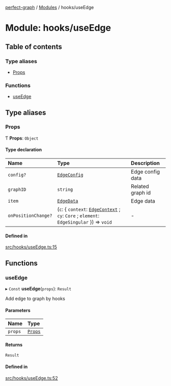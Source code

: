 [perfect-graph](../README.md) / [Modules](../modules.md) / hooks/useEdge

# Module: hooks/useEdge

## Table of contents

### Type aliases

- [Props](hooks_useEdge.md#props)

### Functions

- [useEdge](hooks_useEdge.md#useedge)

## Type aliases

### Props

Ƭ **Props**: `Object`

#### Type declaration

| Name | Type | Description |
| :------ | :------ | :------ |
| `config?` | [`EdgeConfig`](type.md#edgeconfig) | Edge config data |
| `graphID` | `string` | Related graph id |
| `item` | [`EdgeData`](type.md#edgedata) | Edge data |
| `onPositionChange?` | (`c`: { `context`: [`EdgeContext`](type.md#edgecontext) ; `cy`: `Core` ; `element`: `EdgeSingular`  }) => `void` | - |

#### Defined in

[src/hooks/useEdge.ts:15](https://github.com/MaastrichtU-IDS/perfect-graph/blob/451d41e/src/hooks/useEdge.ts#L15)

## Functions

### useEdge

▸ `Const` **useEdge**(`props`): `Result`

Add edge to graph by hooks

#### Parameters

| Name | Type |
| :------ | :------ |
| `props` | [`Props`](hooks_useEdge.md#props) |

#### Returns

`Result`

#### Defined in

[src/hooks/useEdge.ts:52](https://github.com/MaastrichtU-IDS/perfect-graph/blob/451d41e/src/hooks/useEdge.ts#L52)
